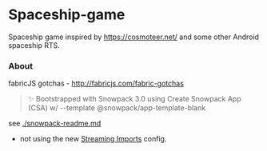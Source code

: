 # Spaceship-game

Spaceship game inspired by https://cosmoteer.net/ and some other Android spaceship RTS.

### About

fabricJS gotchas - http://fabricjs.com/fabric-gotchas

> ✨ Bootstrapped with Snowpack 3.0 using Create Snowpack App (CSA) w/ --template @snowpack/app-template-blank

see [./snowpack-readme.md](./snowpack-readme.md)

- not using the new [Streaming Imports](https://www.snowpack.dev/guides/streaming-imports) config.

